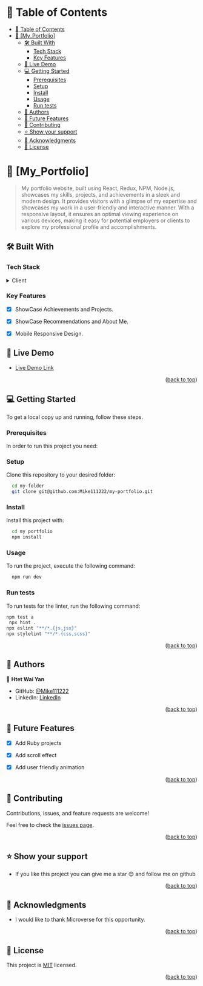 <a name="readme-top"></a>

<!-- TABLE OF CONTENTS -->

# 📗 Table of Contents

- [📗 Table of Contents](#-table-of-contents)
- [📖 \[My\_Portfolio\] ](#-my_portfolio-)
  - [🛠 Built With ](#-built-with-)
    - [Tech Stack ](#tech-stack-)
    - [Key Features ](#key-features-)
  - [🚀 Live Demo ](#-live-demo-)
  - [💻 Getting Started ](#-getting-started-)
    - [Prerequisites](#prerequisites)
    - [Setup](#setup)
    - [Install](#install)
    - [Usage](#usage)
    - [Run tests](#run-tests)
  - [👥 Authors ](#-authors-)
  - [🔭 Future Features ](#-future-features-)
  - [🤝 Contributing ](#-contributing-)
  - [⭐️ Show your support ](#️-show-your-support-)
  - [🙏 Acknowledgments](#-acknowledgments)
  - [📝 License ](#-license-)

<!-- PROJECT DESCRIPTION -->

# 📖 [My_Portfolio] <a name="about-project"></a>

>My portfolio website, built using React, Redux, NPM, Node.js, showcases my skills, projects, and achievements in a sleek and modern design. It provides visitors with a glimpse of my expertise and showcases my work in a user-friendly and interactive manner. With a responsive layout, it ensures an optimal viewing experience on various devices, making it easy for potential employers or clients to explore my professional profile and accomplishments.


## 🛠 Built With <a name="built-with"></a>

### Tech Stack <a name="tech-stack"></a>


<details>
  <summary>Client</summary>
  <ul>
    <li><a href="https://html.com/">HTML</a></li>
    <li><a href="https://www.css3.com/">CSS</a></li>
    <li><a href="https://reactjs.org/">React.js</a></li>
  </ul>
</details>

### Key Features <a name="key-features"></a>

- [x] ShowCase Achievements and Projects.
- [x] ShowCase Recommendations and About Me.
- [x] Mobile Responsive Design.


<!-- LIVE DEMO -->

## 🚀 Live Demo <a name="live-demo"></a>

- [Live Demo Link](https://imikekhan.netlify.app/)

<p align="right">(<a href="#readme-top">back to top</a>)</p>


## 💻 Getting Started <a name="getting-started"></a>



To get a local copy up and running, follow these steps.

### Prerequisites

In order to run this project you need:


### Setup

Clone this repository to your desired folder:


```sh
  cd my-folder
  git clone git@github.com:Mike111222/my-portfolio.git
```


### Install

Install this project with:
```sh
  cd my portfolio
  npm install
```

### Usage

To run the project, execute the following command:

```sh
  npm run dev
```


### Run tests

To run tests for the linter, run the following command:

```sh
npm test a
 npx hint .
npx eslint "**/*.{js,jsx}"
npx stylelint "**/*.{css,scss}"
```

<p align="right">(<a href="#readme-top">back to top</a>)</p>

<!-- AUTHORS -->

## 👥 Authors <a name="authors"></a>

👤 **Htet Wai Yan**

- GitHub: [@Mike111222](https://github.com/Mike111222)
- LinkedIn: [LinkedIn](https://www.linkedin.com/in/iMikeKhan/)

<p align="right">(<a href="#readme-top">back to top</a>)</p>

<!-- FUTURE FEATURES -->

## 🔭 Future Features <a name="future-features"></a>


- [x] Add Ruby projects
- [x] Add scroll effect 
- [x] Add user friendly animation


<p align="right">(<a href="#readme-top">back to top</a>)</p>

<!-- CONTRIBUTING -->

## 🤝 Contributing <a name="contributing"></a>

Contributions, issues, and feature requests are welcome!

Feel free to check the [issues page](https://github.com/Mike111222/my-portfolio/issues).

<p align="right">(<a href="#readme-top">back to top</a>)</p>

<!-- SUPPORT -->

## ⭐️ Show your support <a name="support"></a>

- If you like this project you can give me a star 😊 and follow me on github


<p align="right">(<a href="#readme-top">back to top</a>)</p>

## 🙏 Acknowledgments

- I would like to thank Microverse for this opportunity. 

<p align="right">(<a href="#readme-top">back to top</a>)</p>
<!-- LICENSE -->

## 📝 License <a name="license"></a>

This project is [MIT](./LICENSE) licensed.

<p align="right">(<a href="#readme-top">back to top</a>)</p>
